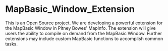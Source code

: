 # MapBasic_Window_Extension
This is an Open Source project. We are developing a powerful extension for the MapBasic Window in Pitney Bowes' MapInfo. The extension will give users the ability to compile on demand from the MapBasic Window. Further extensions may include custom MapBasic functions to accomplish common tasks.
